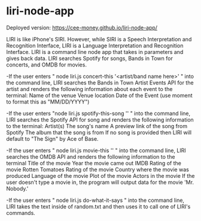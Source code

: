 # liri-node-app
Deployed version: https://cee-money.github.io/liri-node-app/

LIRI is like iPhone's SIRI. However, while SIRI is a Speech Interpretation and Recognition Interface, LIRI is a Language Interpretation and Recognition Interface. LIRI is a command line node app that takes in parameters and gives back data. LIRI searches Spotify for songs, Bands in Town for concerts, and OMDB for movies.


-If the user enters " node liri.js concert-this '<artist/band name here>' " into the command line, LIRI searches the Bands in Town Artist Events API for the artist and renders the following information about each event to the terminal:
    Name of the venue
    Venue location
    Date of the Event (use moment to format this as "MM/DD/YYYY")


-If the user enters "node liri.js spotify-this-song '<song name here>' " into the command line, LIRI searches the Spotify API for song and renders the following information to the terminal:
    Artist(s)
    The song's name
    A preview link of the song from Spotify
    The album that the song is from
If no song is provided then LIRI will default to "The Sign" by Ace of Base.


-If the user enters " node liri.js movie-this '<movie name here>' " into the command line, LIRI searches the OMDB API and renders the following information to the terminal
    Title of the movie
    Year the movie came out
    IMDB Rating of the movie
    Rotten Tomatoes Rating of the movie
    Country where the movie was produced
    Language of the movie
    Plot of the movie
    Actors in the movie
If the user doesn't type a movie in, the program will output data for the movie 'Mr. Nobody.'


-If the user enters " node liri.js do-what-it-says " into the command line, LIRI takes the text inside of random.txt and then uses it to call one of LIRI's commands.








